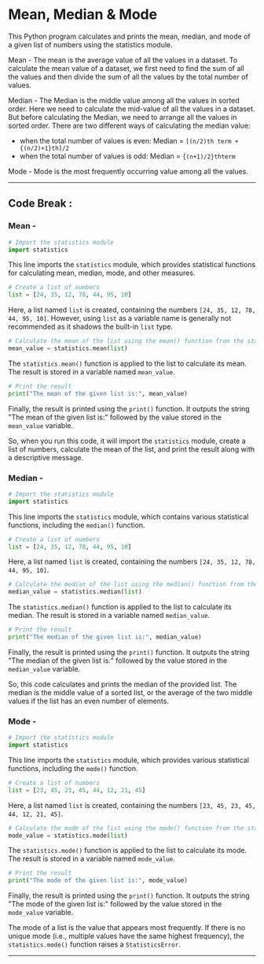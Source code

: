 # Mean, Median & Mode

This Python program calculates and prints the mean, median, and mode of a given list of numbers using the statistics module.

Mean - The mean is the average value of all the values in a dataset. To calculate the mean value of a dataset, we first need to find the sum of all the values and then divide the sum of all the values by the total number of values.

Median - The Median is the middle value among all the values in sorted order. Here we need to calculate the mid-value of all the values in a dataset. But before calculating the Median, we need to arrange all the values in sorted order.
There are two different ways of calculating the median value:
- when the total number of values is even: Median  = `[(n/2)th term + {(n/2)+1}th]/2`
- when the total number of values is odd: Median = `{(n+1)/2}thterm`

Mode - Mode is the most frequently occurring value among all the values.

-----

## Code Break :

### Mean - 

```python
# Import the statistics module
import statistics
```

This line imports the `statistics` module, which provides statistical functions for calculating mean, median, mode, and other measures.

```python
# Create a list of numbers
list = [24, 35, 12, 78, 44, 95, 10]
```

Here, a list named `list` is created, containing the numbers `[24, 35, 12, 78, 44, 95, 10]`. However, using `list` as a variable name is generally not recommended as it shadows the built-in `list` type.

```python
# Calculate the mean of the list using the mean() function from the statistics module
mean_value = statistics.mean(list)
```

The `statistics.mean()` function is applied to the list to calculate its mean. The result is stored in a variable named `mean_value`.

```python
# Print the result
print("The mean of the given list is:", mean_value)
```

Finally, the result is printed using the `print()` function. It outputs the string "The mean of the given list is:" followed by the value stored in the `mean_value` variable.

So, when you run this code, it will import the `statistics` module, create a list of numbers, calculate the mean of the list, and print the result along with a descriptive message.

### Median - 

```python
# Import the statistics module
import statistics
```

This line imports the `statistics` module, which contains various statistical functions, including the `median()` function.

```python
# Create a list of numbers
list = [24, 35, 12, 78, 44, 95, 10]
```

Here, a list named `list` is created, containing the numbers `[24, 35, 12, 78, 44, 95, 10]`.

```python
# Calculate the median of the list using the median() function from the statistics module
median_value = statistics.median(list)
```

The `statistics.median()` function is applied to the list to calculate its median. The result is stored in a variable named `median_value`.

```python
# Print the result
print("The median of the given list is:", median_value)
```

Finally, the result is printed using the `print()` function. It outputs the string "The median of the given list is:" followed by the value stored in the `median_value` variable.

So, this code calculates and prints the median of the provided list. The median is the middle value of a sorted list, or the average of the two middle values if the list has an even number of elements.

### Mode -

```python
# Import the statistics module
import statistics
```

This line imports the `statistics` module, which provides various statistical functions, including the `mode()` function.

```python
# Create a list of numbers
list = [23, 45, 23, 45, 44, 12, 21, 45]
```

Here, a list named `list` is created, containing the numbers `[23, 45, 23, 45, 44, 12, 21, 45]`.

```python
# Calculate the mode of the list using the mode() function from the statistics module
mode_value = statistics.mode(list)
```

The `statistics.mode()` function is applied to the list to calculate its mode. The result is stored in a variable named `mode_value`.

```python
# Print the result
print("The mode of the given list is:", mode_value)
```

Finally, the result is printed using the `print()` function. It outputs the string "The mode of the given list is:" followed by the value stored in the `mode_value` variable.

The mode of a list is the value that appears most frequently. If there is no unique mode (i.e., multiple values have the same highest frequency), the `statistics.mode()` function raises a `StatisticsError`.

-----